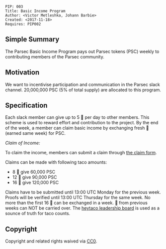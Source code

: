     PIP: 003
    Title: Basic Income Program
    Author: <Victor Metleshka, Johann Barbie>
    Created: <2017-11-18>
    Requires: PIP002


## Simple Summary
The Parsec Basic Income Program pays out Parsec tokens (PSC) weekly to contributing members of the Parsec community.

## Motivation
We want to incentivise participation and communication in the Parsec slack channel. 20,000,000 PSC (5% of total supply) are allocated to this program.

## Specification

Each slack member can give up to 5 🌮 per day to other members. This scheme is used to reward effort and contribution to the project. By the end of the week, a member can claim basic income by exchanging fresh 🌮 (earned same week) for PSC.

*Claim of Income:*

To claim the income, members can submit a claim through [the claim form](https://docs.google.com/forms/d/e/1FAIpQLScPyotEu_tvSH5DY3tD6Q130OixWRDrStrX_YoKG4viDApE9w/viewform).

Claims can be made with following taco amounts:
- 8 🌮 give 60,000 PSC
- 12 🌮 give 90,000 PSC
- 16 🌮 give 120,000 PSC

Claims have to be submitted until 13:00 UTC Monday for the previous week. Proofs will be verified until 13:00 UTC Thursday for the same week. No more than the first 16 🌮 can be exchanged in a week. 🌮 from previous weeks can NOT be carried over. The [heytaco leadership board](https://www.heytaco.chat/leaderboard?timeframe=lastweek) is used as a sounce of truth for taco counts.


## Copyright
Copyright and related rights waived via [CC0](https://creativecommons.org/publicdomain/zero/1.0/).

